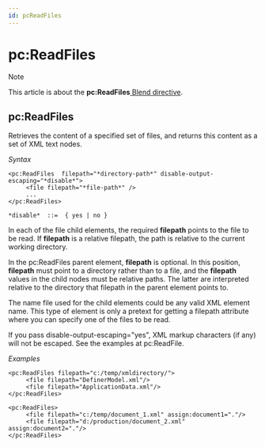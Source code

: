 ```yaml
---
id: pcReadFiles
---
```


# pc:ReadFiles



> [!NOTE]
> This article is about the **pc:ReadFiles**[ Blend directive](/docs/Repositories/Blend_directives).

## **pc:ReadFiles**

Retrieves the content of a specified set of files, and returns this content as a set of XML text nodes.

*Syntax*
 

```
<pc:ReadFiles  filepath="*directory-path*" disable-output-escaping="*disable*">
     <file filepath="*file-path*" />
     ...
</pc:ReadFiles>

*disable*  ::=  { yes | no }
```

In each of the file child elements, the required **filepath** points to the file to be read. If **filepath** is a relative filepath, the path is relative to the current working directory.

In the pc:ReadFiles parent element, **filepath** is optional. In this position, **filepath** must point to a directory rather than to a file, and the **filepath** values in the child nodes must be relative paths. The latter are interpreted relative to the directory that filepath in the parent element points to.

The name file used for the child elements could be any valid XML element name. This type of element is only a pretext for getting a filepath attribute where you can specify one of the files to be read.

If you pass disable-output-escaping="yes", XML markup characters (if any) will not be escaped. See the examples at pc:ReadFile.

*Examples*

```language-xml
<pc:ReadFiles filepath="c:/temp/xmldirectory/">
     <file filepath="DefinerModel.xml"/>
     <file filepath="ApplicationData.xml"/>
</pc:ReadFiles>
```

```language-xml
<pc:ReadFiles>
     <file filepath="c:/temp/document_1.xml" assign:document1="."/>
     <file filepath="d:/production/document_2.xml" assign:document2="."/>
</pc:ReadFiles>
```

 